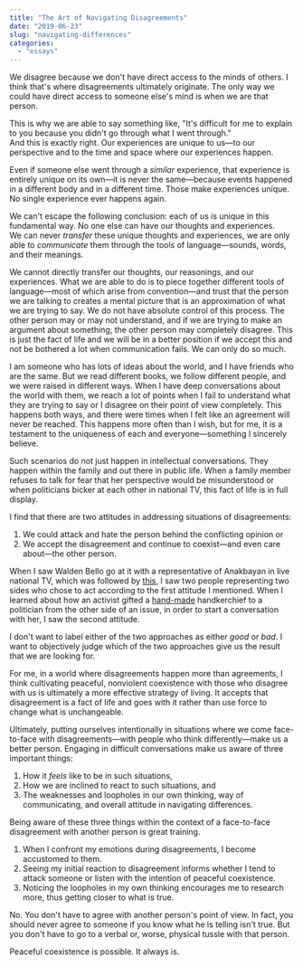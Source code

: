 ```yaml
---
title: "The Art of Navigating Disagreements"
date: "2019-06-23"
slug: "navigating-differences"
categories:
  - "essays"
---
```


We disagree because we don't have direct access to the minds of others. I think that's where disagreements ultimately originate. The only way we could have direct access to someone else's mind is when we are that person.

This is why we are able to say something like, "It's difficult for me to explain to you because you didn't go through what I went through."  
And this is exactly right. Our experiences are unique to us—to our perspective and to the time and space where our experiences happen.

Even if someone else went through a _similar_ experience, that experience is entirely unique on its own—it is never the same—because events happened in a different body and in a different time. Those make experiences unique. No single experience ever happens again.

We can't escape the following conclusion: each of us is unique in this fundamental way. No one else can have our thoughts and experiences.  
We can never _transfer_ these unique thoughts and experiences, we are only able to _communicate_ them through the tools of language—sounds, words, and their meanings.

We cannot directly transfer our thoughts, our reasonings, and our experiences. What we are able to do is to piece together different tools of language—most of which arise from convention—and trust that the person we are talking to creates a mental picture that is an approximation of what we are trying to say. We do not have absolute control of this process. The other person may or may not understand, and if we are trying to make an argument about something, the other person may completely disagree. This is just the fact of life and we will be in a better position if we accept this and not be bothered a lot when communication fails. We can only do so much.

I am someone who has lots of ideas about the world, and I have friends who are the same. But we read different books, we follow different people, and we were raised in different ways. When I have deep conversations about the world with them, we reach a lot of points when I fail to understand what they are trying to say or I disagree on their point of view completely. This happens both ways, and there were times when I felt like an agreement will never be reached. This happens more often than I wish, but for me, it is a testament to the uniqueness of each and everyone—something I sincerely believe.

Such scenarios do not just happen in intellectual conversations. They happen within the family and out there in public life. When a family member refuses to talk for fear that her perspective would be misunderstood or when politicians bicker at each other in national TV, this fact of life is in full display.

I find that there are two attitudes in addressing situations of disagreements:

1. We could attack and hate the person behind the conflicting opinion or
2. We accept the disagreement and continue to coexist—and even care about—the other person.

When I saw Walden Bello go at it with a representative of Anakbayan in live national TV, which was followed by [this](https://www.youtube.com/watch?v=IUn4MHlxU4w), I saw two people representing two sides who chose to act according to the first attitude I mentioned. When I learned about how an activist gifted a [hand-made](http://craftivism.com/) handkerchief to a politician from the other side of an issue, in order to start a conversation with her, I saw the second attitude.

I don't want to label either of the two approaches as either _good_ or _bad_. I want to objectively judge which of the two approaches give us the result that we are looking for.

For me, in a world where disagreements happen more than agreements, I think cultivating peaceful, nonviolent coexistence with those who disagree with us is ultimately a more effective strategy of living. It accepts that disagreement is a fact of life and goes with it rather than use force to change what is unchangeable.

Ultimately, putting ourselves intentionally in situations where we come face-to-face with disagreements—with people who think differently—make us a better person. Engaging in difficult conversations make us aware of three important things:

1. How it _feels_ like to be in such situations,
2. How we are inclined to react to such situations, and
3. The weaknesses and loopholes in our own thinking, way of communicating, and overall attitude in navigating differences.

Being aware of these three things within the context of a face-to-face disagreement with another person is great training.

1. When I confront my emotions during disagreements, I become accustomed to them.
2. Seeing my initial reaction to disagreement informs whether I tend to attack someone or listen with the intention of peaceful coexistence.
3. Noticing the loopholes in my own thinking encourages me to research more, thus getting closer to what is true.

No. You don't have to agree with another person's point of view. In fact, you should never agree to someone if you know what he is telling isn't true. But you don't have to go to a verbal or, worse, physical tussle with that person.

Peaceful coexistence is possible. It always is.
